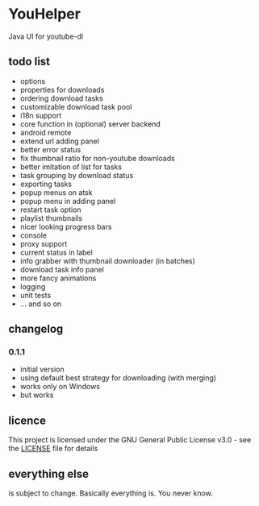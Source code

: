 # YouHelper
Java UI for youtube-dl

## todo list
* options
* properties for downloads
* ordering download tasks
* customizable download task pool
* i18n support
* core function in (optional) server backend
* android remote
* extend url adding panel
* better error status
* fix thumbnail ratio for non-youtube downloads
* better imitation of list for tasks
* task grouping by download status
* exporting tasks
* popup menus on atsk
* popup menu in adding panel
* restart task option
* playlist thumbnails
* nicer looking progress bars
* console
* proxy support
* current status in label
* info grabber with thumbnail downloader (in batches)
* download task info panel
* more fancy animations
* logging
* unit tests
* ... and so on

## changelog
### 0.1.1
* initial version
* using default best strategy for downloading (with merging)
* works only on Windows
* but works

## licence
This project is licensed under the GNU General Public License v3.0 - see the [LICENSE](LICENSE) file for details

## everything else
is subject to change. Basically everything is. You never know.
